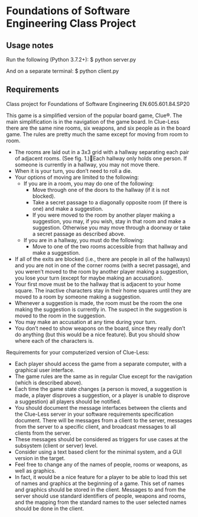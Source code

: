 # Foundations of Software Engineering Class Project

## Usage notes
Run the following (Python 3.7.2+):
$ python server.py

And on a separate terminal:
$ python client.py

## Requirements
Class project for Foundations of Software Engineering EN.605.601.84.SP20

This game is a simplified version of the popular board game, Clue®.  The main simplification is in the navigation of the game board.  In Clue-Less there are the same nine rooms, six weapons, and six people as in the board game.  The rules are pretty much the same except for moving from room to room.

* The rooms are laid out in a 3x3 grid with a hallway separating each pair of adjacent rooms. (See fig. 1.)Each hallway only holds one person.  If someone is currently in a hallway, you may not move there.
* When it is your turn, you don’t need to roll a die.
* Your options of moving are limited to the following:
  * If you are in a room, you may do one of the following:
    * Move through one of the doors to the hallway (if it is not blocked).
    * Take a secret passage to a diagonally opposite room (if there is one) and make a suggestion.
    * If you were moved to the room by another player making a suggestion, you may, if you wish, stay in that room and make a suggestion. Otherwise you may move through a doorway or take a secret passage as described above.
  * If you are in a hallway, you must do the following:
    * Move to one of the two rooms accessible from that hallway and make a suggestion.
* If all of the exits are blocked (i.e., there are people in all of the hallways) and you are not in one of the corner rooms (with a secret passage), and you weren’t moved to the room by another player making a suggestion, you lose your turn (except for maybe making an accusation).
* Your first move must be to the hallway that is adjacent to your home square.  The inactive characters stay in their home squares until they are moved to a room by someone making a suggestion.
* Whenever a suggestion is made, the room must be the room the one making the suggestion is currently in.  The suspect in the suggestion is moved to the room in the suggestion.
* You may make an accusation at any time during your turn.
* You don’t need to show weapons on the board, since they really don’t do anything (but this would be a nice feature).  But you should show where each of the characters is.

Requirements for your computerized version of Clue-Less:
* Each player should access the game from a separate computer, with a graphical user interface.
* The game rules are the same as in regular Clue except for the navigation (which is described above).
* Each time the game state changes (a person is moved, a suggestion is made, a player disproves a suggestion, or a player is unable to disprove a suggestion) all players should be notified.
* You should document the message interfaces between the clients and the Clue-Less server in your software requirements specification document.  There will be messages from a client to the server, messages from the server to a specific client, and broadcast messages to all clients from the server.
* These messages should be considered as triggers for use cases at the subsystem (client or server) level.
* Consider using a text based client for the minimal system, and a GUI version in the target.
* Feel free to change any of the names of people, rooms or weapons, as well as graphics.
* In fact, it would be a nice feature for a player to be able to load this set of names and graphics at the beginning of a game.  This set of names and graphics should be stored in the client.  Messages to and from the server should use standard identifiers of people, weapons and rooms, and the mapping from the standard names to the user selected names should be done in the client.
